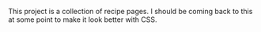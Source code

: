 This project is a collection of recipe pages. I should be coming back to this
at some point to make it look better with CSS.